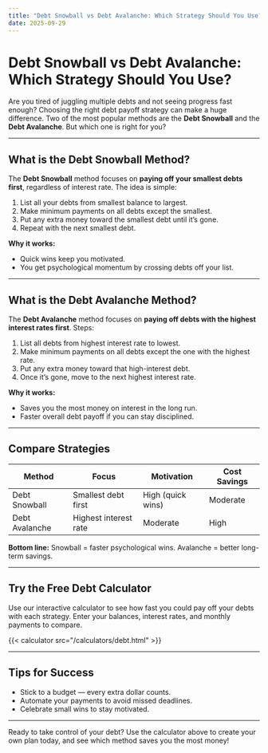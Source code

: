 ```yaml
---
title: "Debt Snowball vs Debt Avalanche: Which Strategy Should You Use?"
date: 2025-09-29
---
```


# Debt Snowball vs Debt Avalanche: Which Strategy Should You Use?

Are you tired of juggling multiple debts and not seeing progress fast enough? Choosing the right debt payoff strategy can make a huge difference. Two of the most popular methods are the **Debt Snowball** and the **Debt Avalanche**. But which one is right for you?

---

## What is the Debt Snowball Method?

The **Debt Snowball** method focuses on **paying off your smallest debts first**, regardless of interest rate. The idea is simple:

1. List all your debts from smallest balance to largest.
2. Make minimum payments on all debts except the smallest.
3. Put any extra money toward the smallest debt until it’s gone.
4. Repeat with the next smallest debt.

**Why it works:**  
- Quick wins keep you motivated.  
- You get psychological momentum by crossing debts off your list.  

---

## What is the Debt Avalanche Method?

The **Debt Avalanche** method focuses on **paying off debts with the highest interest rates first**. Steps:

1. List all debts from highest interest rate to lowest.
2. Make minimum payments on all debts except the one with the highest rate.
3. Put any extra money toward that high-interest debt.
4. Once it’s gone, move to the next highest interest rate.

**Why it works:**  
- Saves you the most money on interest in the long run.  
- Faster overall debt payoff if you can stay disciplined.

---

## Compare Strategies

| Method          | Focus                 | Motivation           | Cost Savings      |
|-----------------|---------------------|-------------------|----------------|
| Debt Snowball    | Smallest debt first   | High (quick wins)  | Moderate        |
| Debt Avalanche   | Highest interest rate | Moderate           | High            |

**Bottom line:** Snowball = faster psychological wins. Avalanche = better long-term savings.  

---

## Try the Free Debt Calculator

Use our interactive calculator to see how fast you could pay off your debts with each strategy. Enter your balances, interest rates, and monthly payments to compare.  

{{< calculator src="/calculators/debt.html" >}}

---

## Tips for Success

- Stick to a budget — every extra dollar counts.  
- Automate your payments to avoid missed deadlines.  
- Celebrate small wins to stay motivated.  

---

Ready to take control of your debt? Use the calculator above to create your own plan today, and see which method saves you the most money!
